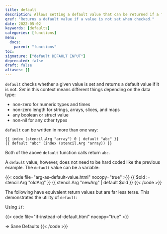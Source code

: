 ```yaml
---
title: default
description: Allows setting a default value that can be returned if a first value is not set.
qref: "Returns a default value if a value is not set when checked."
date: 2022-05-02
keywords: [defaults]
categories: [functions]
menu:
  docs:
    parent: "functions"
toc:
signature: ["default DEFAULT INPUT"]
deprecated: false
draft: false
aliases: []
---
```


`default` checks whether a given value is set and returns a default value if it is not. *Set* in this context means different things depending on the data type:

* non-zero for numeric types and times
* non-zero length for strings, arrays, slices, and maps
* any boolean or struct value
* non-nil for any other types

`default` can be written in more than one way:

```
{{ index (stencil.Arg "array") 0 | default "abc" }}
{{ default "abc" (index (stencil.Arg "array)) }}
```

Both of the above `default` function calls return `abc`.

A `default` value, however, does not need to be hard coded like the previous example. The `default` value can be a variable:

{{< code file="arg-as-default-value.html" nocopy="true" >}}
{{ $old := stencil.Arg "oldArg" }}
{{ stencil.Arg "newArg" | default $old }}
{{< /code >}}

The following have equivalent return values but are far less terse. This demonstrates the utility of `default`:

Using `if`:

{{< code file="if-instead-of-default.html" nocopy="true" >}}
<title>{{if stencil.Arg "oldArg" }}{{stencil.Arg "oldArg}}{{else}}{{stencil.Arg "newArg}}{{end}}</title>
=> Sane Defaults
{{< /code >}}
